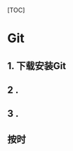 

[TOC]



# Git

## 1. 下载安装Git



## 2 .

## 3 .

##  

















































































## 按时

